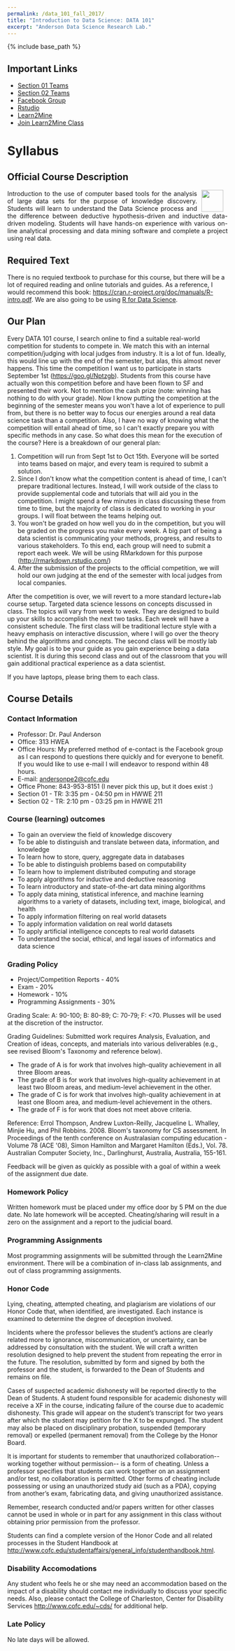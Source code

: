 ```yaml
---
permalink: /data_101_fall_2017/
title: "Introduction to Data Science: DATA 101"
excerpt: "Anderson Data Science Research Lab."
---
```


{% include base_path %}

## Important Links
* [Section 01 Teams](https://docs.google.com/document/d/1Lb_zRe6UdJaFem2FHPttYVQYxP8Au6Ic10fkthL8aQA/edit?usp=sharing)
* [Section 02 Teams](https://docs.google.com/document/d/1o40DVWE8yBkzIOzY_hyVo8T5ng57GRMO96X2gLf1oW0/edit?usp=sharing)
* [Facebook Group](https://www.facebook.com/groups/1548343591894744/)
* [Rstudio](http://freyja.cs.cofc.edu/rstudio-learn2mine)
* [Learn2Mine]()
* [Join Learn2Mine Class]()

# Syllabus
## Official Course Description
<p align="justify">
<a href="http://www.cofc.edu"><img src="http://freyja.cs.cofc.edu/cofc.sepng" height="50" align="right" hspace="10px"> </a>
Introduction to the use of computer based tools for the analysis of large data sets for the purpose of knowledge discovery. Students will learn to understand the Data Science process and the difference between deductive hypothesis-driven and inductive data-driven modeling. Students will have hands-on experience with various on-line analytical processing and data mining software and complete a project using real data.
</p>

## Required Text
There is no requied textbook to purchase for this course, but there will be a lot of required reading and online tutorials and guides. As a reference, I would recommend this book: <a href="https://cran.r-project.org/doc/manuals/R-intro.pdf">https://cran.r-project.org/doc/manuals/R-intro.pdf</a>. We are also going to be using <a href="http://r4ds.had.co.nz">R for Data Science</a>.

## Our Plan
Every DATA 101 course, I search online to find a suitable real-world competition for students to compete in. We match this with an internal competition/judging with local judges from industry. It is a lot of fun. Ideally, this would line up with the end of the semester, but alas, this almost never happens. This time the competition I want us to participate in starts September 1st (<a href="https://goo.gl/Nptzgb">https://goo.gl/Nptzgb</a>). Students from this course have actually won this competition before and have been flown to SF and presented their work. Not to mention the cash prize (note: winning has nothing to do with your grade). Now I know putting the competition at the beginning of the semester means you won't have a lot of experience to pull from, but there is no better way to focus our energies around a real data science task than a competition. Also, I have no way of knowing what the competition will entail ahead of time, so I can't exactly prepare you with specific methods in any case. So what does this mean for the execution of the course? Here is a breakdown of our general plan:

1. Competition will run from Sept 1st to Oct 15th. Everyone will be sorted into teams based on major, and every team is required to submit a solution.
2. Since I don't know what the competition content is ahead of time, I can't prepare traditional lectures. Instead, I will work outside of the class to provide supplemental code and tutorials that will aid you in the competition. I might spend a few minutes in class discussing these from time to time, but the majority of class is dedicated to working in your groups. I will float between the teams helping out.
3. You won't be graded on how well you do in the competition, but you will be graded on the progress you make every week. A big part of being a data scientist is communicating your methods, progress, and results to various stakeholders. To this end, each group will need to submit a report each week. We will be using RMarkdown for this purpose (<a href="http://rmarkdown.rstudio.com/">http://rmarkdown.rstudio.com/</a>)
4. After the submission of the projects to the official competition, we will hold our own judging at the end of the semester with local judges from local companies.

After the competition is over, we will revert to a more standard lecture+lab course setup. Targeted data science lessons on concepts discussed in class. The topics will vary from week to week. They are designed to build up your skills to accomplish the next two tasks. Each week will have a consistent schedule. The first class will be traditional lecture style with a heavy emphasis on interactive discussion, where I will go over the theory behind the algorithms and concepts. The second class will be mostly lab style. My goal is to be your guide as you gain experience being a data scientist. It is during this second class and out of the classroom that you will gain additional practical experience as a data scientist. 

If you have laptops, please bring them to each class.

## Course Details

### Contact Information
* Professor: Dr. Paul Anderson
* Office: 313 HWEA
* Office Hours: My preferred method of e-contact is the Facebook group as I can respond to questions there quickly and for everyone to benefit. If you would like to use e-mail I will endeavor to respond within 48 hours.
* E-mail: andersonpe2@cofc.edu
* Office Phone: 843-953-8151 (I never pick this up, but it does exist :)
* Section 01 - TR: 3:35 pm - 04:50 pm in HWWE 211
* Section 02 - TR: 2:10 pm - 03:25 pm in HWWE 211

### Course (learning) outcomes
* To gain an overview the field of knowledge discovery
* To be able to distinguish and translate between data, information, and knowledge
* To learn how to store, query, aggregate data in databases
* To be able to distinguish problems based on computability
* To learn how to implement distributed computing and storage
* To apply algorithms for inductive and deductive reasoning
* To learn introductory and state-of-the-art data mining algorithms
* To apply data mining, statistical inference, and machine learning algorithms to a variety of datasets, including text, image, biological, and health
* To apply information filtering on real world datasets
* To apply information validation on real world datasets
* To apply artificial intelligence concepts to real world datasets
* To understand the social, ethical, and legal issues of informatics and data science

### Grading Policy
* Project/Competition Reports - 40%
* Exam - 20%
* Homework - 10% 
* Programming Assignments - 30%

Grading Scale: A: 90-100; B: 80-89; C: 70-79; F: <70. Plusses will be used at the discretion of the instructor.

Grading Guidelines: Submitted work requires Analysis, Evaluation, and Creation of ideas, concepts, and materials into various deliverables (e.g., see revised Bloom's Taxonomy and reference below).

* The grade of A is for work that involves high-quality achievement in all three Bloom areas.
* The grade of B is for work that involves high-quality achievement in at least two Bloom areas, and medium-level achievement in the other.
* The grade of C is for work that involves high-quality achievement in at least one Bloom area, and medium-level achievement in the others.
* The grade of F is for work that does not meet above criteria.

Reference: Errol Thompson, Andrew Luxton-Reilly, Jacqueline L. Whalley, Minjie Hu, and Phil Robbins. 2008. Bloom's taxonomy for CS assessment. In Proceedings of the tenth conference on Australasian computing education - Volume 78 (ACE '08), Simon Hamilton and Margaret Hamilton (Eds.), Vol. 78. Australian Computer Society, Inc., Darlinghurst, Australia, Australia, 155-161.

Feedback will be given as quickly as possible with a goal of within a week of the assignment due date.

### Homework Policy
Written homework must be placed under my office door by 5 PM on the due date. No late homework will be accepted. Cheating/sharing will result in a zero on the assignment and a report to the judicial board.

### Programming Assignments
Most programming assignments will be submitted through the Learn2Mine environment. There will be a combination of in-class lab assignments, and out of class programming assignments.

### Honor Code
Lying, cheating, attempted cheating, and plagiarism are violations of our Honor Code that, when identified, are investigated. Each instance is examined to determine the degree of deception involved.

Incidents where the professor believes the student’s actions are clearly related more to ignorance, miscommunication, or uncertainty, can be addressed by consultation with the student. We will craft a written resolution designed to help prevent the student from repeating the error in the future. The resolution, submitted by form and signed by both the professor and the student, is forwarded to the Dean of Students and remains on file.

Cases of suspected academic dishonesty will be reported directly to the Dean of Students. A student found responsible for academic dishonesty will receive a XF in the course, indicating failure of the course due to academic dishonesty. This grade will appear on the student’s transcript for two years after which the student may petition for the X to be expunged. The student may also be placed on disciplinary probation, suspended (temporary removal) or expelled (permanent removal) from the College by the Honor Board.

It is important for students to remember that unauthorized collaboration--working together without permission-- is a form of cheating. Unless a professor specifies that students can work together on an assignment and/or test, no collaboration is permitted. Other forms of cheating include possessing or using an unauthorized study aid (such as a PDA), copying from another’s exam, fabricating data, and giving unauthorized assistance.

Remember, research conducted and/or papers written for other classes cannot be used in whole or in part for any assignment in this class without obtaining prior permission from the professor.

Students can find a complete version of the Honor Code and all related processes in the Student Handbook at http://www.cofc.edu/studentaffairs/general_info/studenthandbook.html.

### Disability Accomodations
Any student who feels he or she may need an accommodation based on the impact of a disability should contact me individually to discuss your specific needs. Also, please contact the College of Charleston, Center for Disability Services http://www.cofc.edu/~cds/ for additional help.

### Late Policy
No late days will be allowed.

